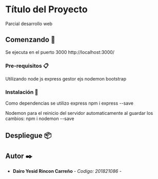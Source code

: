 # Título del Proyecto

Parcial desarrollo web

## Comenzando 🚀
Se ejecuta en el puerto 3000
http://localhost:3000/

### Pre-requisitos 📋

Utilizando node js
express
gestor ejs
nodemon
bootstrap
### Instalación 🔧
Como dependencias se utilizo express
npm i express --save

Nodemon para el reinicio del servidor automaticamente al guardar los cambios:
npm i nodemon --save
## Despliegue 📦
## Autor ✒️



* **Dairo Yesid Rincon Carreño** - *Codigo: 201821086* - 



